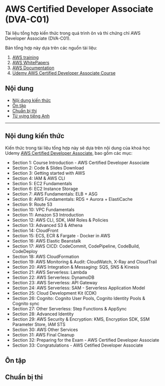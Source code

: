 # AWS Certified Developer Associate (DVA-C01)

Tài liệu tổng hợp kiến thức trong quá trình ôn và thi chứng chỉ AWS Developer Associate (DVA-C01).

Bản tổng hợp này dựa trên các nguồn tài liệu:

1. [AWS training](https://www.aws.training)
1. [AWS WhitePapers](https://aws.amazon.com/whitepapers/)
1. [AWS Documentation](https://docs.aws.amazon.com)
1. [Udemy AWS Certified Developer Associate Course](https://www.udemy.com/course/aws-certified-developer-associate-dva-c01/)

## Nội dung

* [Nội dung kiến thức](#nội-dung-kiến-thức)
* [Ôn tập](#ôn-tập)
* [Chuẩn bị thi](#chuẩn-bị-thi)
* [Từ vựng tiếng Anh](vocabulary.md)

---

## Nội dung kiến thức

Kiến thức trong tài liệu tổng hợp này sẽ dựa trên nội dung của khoá học Udemy [AWS Certified Developer Associate](https://www.udemy.com/course/aws-certified-developer-associate-dva-c01/), bao gồm các mục:

* Section 1: Course Introduction - AWS Certified Developer Associate
* Section 2: Code & Slides Download
* Section 3: Getting started with AWS
* Section 4: IAM & AWS CLI
* Section 5: EC2 Fundamentals
* Section 6: EC2 Instance Storage
* Section 7: AWS Fundamentals: ELB + ASG
* Section 8: AWS Fundamentals: RDS + Aurora + ElastiCache
* Section 9: Route 53
* Section 10: VPC Fundamentals
* Section 11: Amazon S3 Introduction
* Section 12: AWS CLI, SDK, IAM Roles & Policies
* Section 13: Advanced S3 & Athena
* Section 14: CloudFront
* Section 15: ECS, ECR & Fargate - Docker in AWS
* Section 16: AWS Elastic Beanstalk
* Section 17: AWS CICD: CodeCommit, CodePipeline, CodeBuild, 
CodeDeploy
* Section 18: AWS CloudFormation
* Section 19: AWS Monitoring & Audit: CloudWatch, X-Ray and CloudTrail
* Section 20: AWS Integration & Messaging: SQS, SNS & Kinesis
* Section 21: AWS Serverless: Lambda
* Section 22: AWS Serverless: DynamoDB
* Section 23: AWS Serverless: API Gateway
* Section 24: AWS Serverless: SAM - Serverless Application Model
* Section 25: Cloud Development Kit (CDK)
* Section 26: Cognito: Cognito User Pools, Cognito Identity Pools & Cognito sync
* Section 27: Other Serverless: Step Functions & AppSync
* Section 28: Advanced Identity
* Section 29: AWS Security & Encryption: KMS, Encryption SDK, SSM Parameter Store, IAM STS
* Section 30: AWS Other Services
* Section 31: AWS Final Cleanup
* Section 32: Preparing for the Exam - AWS Certified Developer Associate
* Section 33: Congratulations - AWS Cetified Developer Associate

## Ôn tập

## Chuẩn bị thi